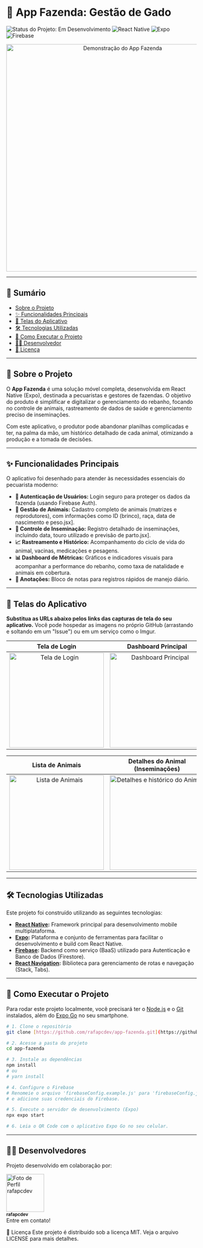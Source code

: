 # 🐂 App Fazenda: Gestão de Gado

<p align="left">
  <img src="https://img.shields.io/badge/status-em_desenvolvimento-yellow" alt="Status do Projeto: Em Desenvolvimento">
  <img src="https://img.shields.io/badge/React_Native-20232A?style=for-the-badge&logo=react&logoColor=61DAFB" alt="React Native">
  <img src="https://img.shields.io/badge/Expo-000020?style=for-the-badge&logo=expo&logoColor=WHITE" alt="Expo">
  <img src="https://img.shields.io/badge/Firebase-FFCA28?style=for-the-badge&logo=firebase&logoColor=black" alt="Firebase">
</p>

<p align="center">
  <img src="URL_DA_SUA_IMAGEM_DE_CAPA.gif" alt="Demonstração do App Fazenda" width="600">
</p>

---

## 📝 Sumário

* [Sobre o Projeto](#-sobre-o-projeto)
* [✨ Funcionalidades Principais](#-funcionalidades-principais)
* [📱 Telas do Aplicativo](#-telas-do-aplicativo)
* [🛠️ Tecnologias Utilizadas](#-tecnologias-utilizadas)
* [🚀 Como Executar o Projeto](#-como-executar-o-projeto)
* [👨‍💻 Desenvolvedor](#-desenvolvedor)
* [📄 Licença](#-licença)

---

## 🚩 Sobre o Projeto

O **App Fazenda** é uma solução móvel completa, desenvolvida em React Native (Expo), destinada a pecuaristas e gestores de fazendas. O objetivo do produto é simplificar e digitalizar o gerenciamento do rebanho, focando no controle de animais, rastreamento de dados de saúde e gerenciamento preciso de inseminações.

Com este aplicativo, o produtor pode abandonar planilhas complicadas e ter, na palma da mão, um histórico detalhado de cada animal, otimizando a produção e a tomada de decisões.

---

## ✨ Funcionalidades Principais

O aplicativo foi desenhado para atender às necessidades essenciais do pecuarista moderno:

* **🔐 Autenticação de Usuários:** Login seguro para proteger os dados da fazenda (usando Firebase Auth).
* **🐄 Gestão de Animais:** Cadastro completo de animais (matrizes e reprodutores), com informações como ID (brinco), raça, data de nascimento e peso.jsx].
* **🧬 Controle de Inseminação:** Registro detalhado de inseminações, incluindo data, touro utilizado e previsão de parto.jsx].
* **📈 Rastreamento e Histórico:** Acompanhamento do ciclo de vida do animal, vacinas, medicações e pesagens.
* **📊 Dashboard de Métricas:** Gráficos e indicadores visuais para acompanhar a performance do rebanho, como taxa de natalidade e animais em cobertura.
* **📝 Anotações:** Bloco de notas para registros rápidos de manejo diário.

---

## 📱 Telas do Aplicativo

**Substitua as URLs abaixo pelos links das capturas de tela do seu aplicativo.** Você pode hospedar as imagens no próprio GitHub (arrastando e soltando em um "Issue") ou em um serviço como o Imgur.

| Tela de Login | Dashboard Principal |
| :---: | :---: |
| <img src="URL_DA_SUA_IMAGEM_LOGIN.png" width="250" alt="Tela de Login"> | <img src="URL_DA_SUA_IMAGEM_DASHBOARD.png" width="250" alt="Dashboard Principal"> |

| Lista de Animais | Detalhes do Animal (Inseminações) |
| :---: | :---: |
| <img src="URL_DA_SUA_IMAGEM_LISTA_ANIMAIS.png" width="250" alt="Lista de Animais"> | <img src="URL_DA_SUA_IMAGEM_DETALHES_ANIMAL.png" width="250" alt="Detalhes e histórico do Animal"> |

---

## 🛠️ Tecnologias Utilizadas

Este projeto foi construído utilizando as seguintes tecnologias:

* **[React Native](https://reactnative.dev/):** Framework principal para desenvolvimento mobile multiplataforma.
* **[Expo](https://expo.dev/):** Plataforma e conjunto de ferramentas para facilitar o desenvolvimento e build com React Native.
* **[Firebase](https://firebase.google.com/):** Backend como serviço (BaaS) utilizado para Autenticação e Banco de Dados (Firestore).
* **[React Navigation](https://reactnavigation.org/):** Biblioteca para gerenciamento de rotas e navegação (Stack, Tabs).

---

## 🚀 Como Executar o Projeto

Para rodar este projeto localmente, você precisará ter o [Node.js](https://nodejs.org/) e o [Git](https://git-scm.com/) instalados, além do [Expo Go](https://expo.dev/go) no seu smartphone.

```bash
# 1. Clone o repositório
git clone [https://github.com/rafapcdev/app-fazenda.git](https://github.com/rafapcdev/app-fazenda.git)

# 2. Acesse a pasta do projeto
cd app-fazenda

# 3. Instale as dependências
npm install
# ou
# yarn install

# 4. Configure o Firebase
# Renomeie o arquivo 'firebaseConfig.example.js' para 'firebaseConfig.js'
# e adicione suas credenciais do Firebase.

# 5. Execute o servidor de desenvolvimento (Expo)
npx expo start

# 6. Leia o QR Code com o aplicativo Expo Go no seu celular.

```

---

## 👨‍💻 Desenvolvedores

Projeto desenvolvido em colaboração por:

<a href="https://www.google.com/search?q=https://github.com/rafapcdev"> <img src="https://www.google.com/search?q=https://avatars.githubusercontent.com/u/SEU_ID_DO_GITHUB%3Fv%3D4" width="100px" alt="Foto de Perfil rafapcdev"/> <br /> <sub> <b>rafapcdev</b> </sub> </a> <br /> Entre em contato!


📄 Licença
Este projeto é distribuído sob a licença MIT. Veja o arquivo LICENSE para mais detalhes.
